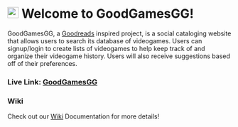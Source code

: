 # <img src="public/favicon.ico" width="25" height="25"> Welcome to GoodGamesGG!

GoodGamesGG, a [Goodreads](https://www.goodreads.com/) inspired project, is a social cataloging website that allows users to search its database of videogames. Users can signup/login to create lists of videogames to help keep track of and organize their videogame history. Users will also receive suggestions based off of their preferences.

### **Live Link: [GoodGamesGG](https://goodgamesgg.herokuapp.com/)**

### Wiki
Check out our [Wiki](https://github.com/jiezheng2020/GoodGamesGG/wiki) Documentation for more details!
